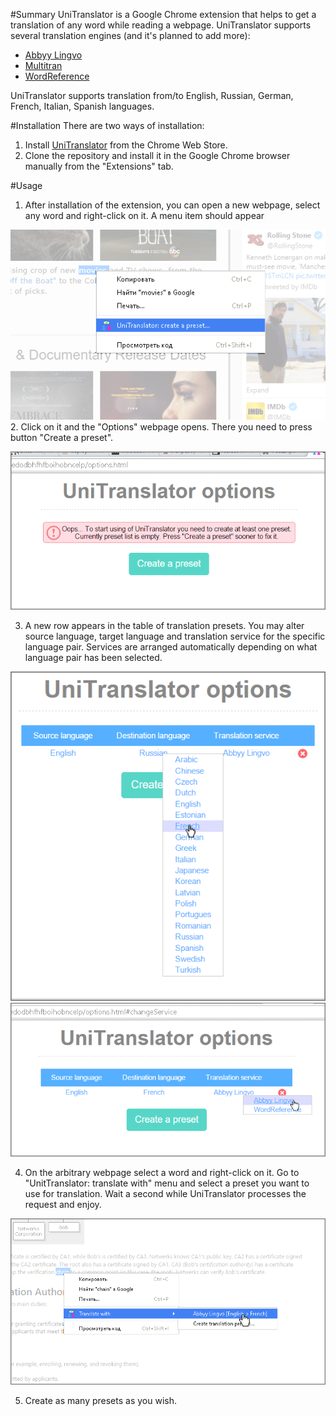 #Summary
UniTranslator is a Google Chrome extension that helps to get a translation of any word while reading a webpage. 
UniTranslator supports several translation engines (and it's planned to add more): 
- [Abbyy Lingvo](http://www.lingvo-online.ru/ru/Translate/en-ru) 
- [Multitran](http://www.multitran.ru/c/m.exe?a=1&SHL=2)
- [WordReference](http://wordreference.com)

UniTranslator supports translation from/to English, Russian, German, French, Italian, Spanish languages. 

#Installation 
There are two ways of installation: 

1. Install [UniTranslator](https://chrome.google.com/webstore/detail/unitranslator/mmeinjpglklclibddfmbckojmbjmogel) from the Chrome Web Store. 
2. Clone the repository and install it in the Google Chrome browser manually from the "Extensions" tab.

#Usage 
1. After installation of the extension, you can open a new webpage, select any word and right-click on it. A menu item should appear

  !["Create a new preset" menu](/media/screenshots/usage-1.png)
2. Click on it and the "Options" webpage opens. There you need to press button "Create a preset".

![Brand new "Options" page](/media/screenshots/usage-2.png)

3. A new row appears in the table of translation presets. You may alter source language, target language and translation service for the specific language pair. Services are arranged automatically depending on what language pair has been selected. 

![Altering of a target language](/media/screenshots/usage-3.png)
![Altering of a service](/media/screenshots/usage-4.png)

4. On the arbitrary webpage select a word and right-click on it. Go to "UnitTranslator: translate with" menu and select a preset you want to use for translation. Wait a second while UniTranslator processes the request and enjoy.

![Translate a word](/media/screenshots/usage-5.png)

5. Create as many presets as you wish. 
